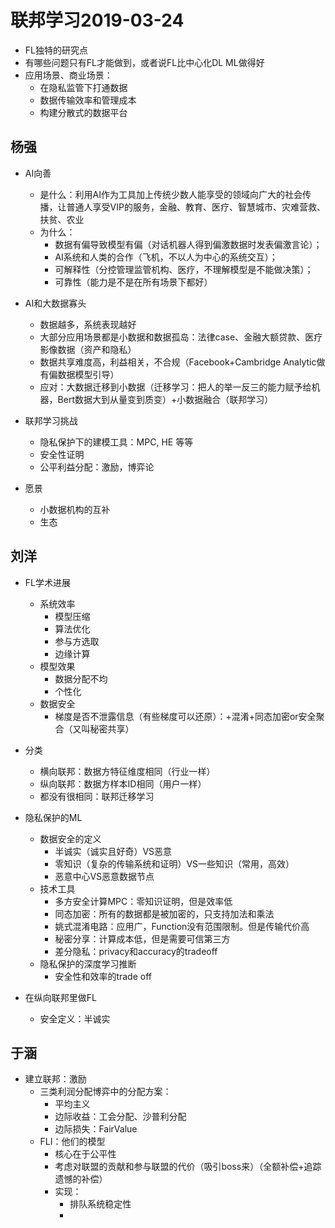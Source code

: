# 联邦学习2019-03-24
- FL独特的研究点
- 有哪些问题只有FL才能做到，或者说FL比中心化DL ML做得好
- 应用场景、商业场景：
	- 在隐私监管下打通数据
	- 数据传输效率和管理成本
	- 构建分散式的数据平台
## 杨强
- AI向善
	- 是什么：利用AI作为工具加上传统少数人能享受的领域向广大的社会传播，让普通人享受VIP的服务，金融、教育、医疗、智慧城市、灾难营救、扶贫、农业
	- 为什么：
		- 数据有偏导致模型有偏（对话机器人得到偏激数据时发表偏激言论）；
		- AI系统和人类的合作（飞机，不以人为中心的系统交互）；
		- 可解释性（分控管理监管机构、医疗，不理解模型是不能做决策）；
		- 可靠性（能力是不是在所有场景下都好）

- AI和大数据寡头
	- 数据越多，系统表现越好
	- 大部分应用场景都是小数据和数据孤岛：法律case、金融大额贷款、医疗影像数据（资产和隐私）
	- 数据共享难度高，利益相关，不合规（Facebook+Cambridge Analytic做有偏数据模型引导）
	- 应对：大数据迁移到小数据（迁移学习：把人的举一反三的能力赋予给机器，Bert数据大到从量变到质变）+小数据融合（联邦学习）

- 联邦学习挑战
	- 隐私保护下的建模工具：MPC, HE 等等
	- 安全性证明
	- 公平利益分配：激励，博弈论

- 愿景
	- 小数据机构的互补
	- 生态

## 刘洋
- FL学术进展
	- 系统效率
		- 模型压缩
		- 算法优化
		- 参与方选取
		- 边缘计算
	- 模型效果
		- 数据分配不均
		- 个性化
	- 数据安全
		- 梯度是否不泄露信息（有些梯度可以还原）：+混淆+同态加密or安全聚合（又叫秘密共享）

- 分类
	- 横向联邦：数据方特征维度相同（行业一样）
	- 纵向联邦：数据方样本ID相同（用户一样）
	- 都没有很相同：联邦迁移学习

- 隐私保护的ML
	- 数据安全的定义
		- 半诚实（诚实且好奇）VS恶意
		- 零知识（复杂的传输系统和证明）VS一些知识（常用，高效）
		- 恶意中心VS恶意数据节点
	- 技术工具
		- 多方安全计算MPC：零知识证明，但是效率低
		- 同态加密：所有的数据都是被加密的，只支持加法和乘法
		- 姚式混淆电路：应用广，Function没有范围限制。但是传输代价高
		- 秘密分享：计算成本低，但是需要可信第三方
		- 差分隐私：privacy和accuracy的tradeoff
	- 隐私保护的深度学习推断
		- 安全性和效率的trade off

- 在纵向联邦里做FL
	- 安全定义：半诚实

## 于涵
- 建立联邦：激励
	- 三类利润分配博弈中的分配方案：
		- 平均主义
		- 边际收益：工会分配、沙普利分配
		- 边际损失：FairValue
	- FLI：他们的模型
		- 核心在于公平性
		- 考虑对联盟的贡献和参与联盟的代价（吸引boss来）（全额补偿+追踪遗憾的补偿）
		- 实现：	
			- 排队系统稳定性
			- 